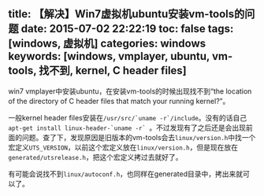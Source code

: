 title: 【解决】Win7虚拟机ubuntu安装vm-tools的问题
date: 2015-07-02 22:22:19
toc: false
tags: [windows, 虚拟机]
categories: windows
keywords: [windows, vmplayer, ubuntu, vm-tools, 找不到, kernel, C header files]
---

win7 vmplayer中安装ubuntu，在安装vm-tools的时候出现找不到“the location of the directory of C header files that match your running kernel?”。

一般kernel header files安装在``/usr/src/`uname -r`/include``。没有的话自己``apt-get install linux-header-`uname -r` ``。不过发现有了之后还是会出现前面的问题。查了下，发现原因是旧版本的vm-tools会去`linux/version.h`中找一个宏定义`UTS_VERSION`，以前这个宏定义放在`linux/version.h`，但是现在放在`generated/utsrelease.h`，把这个宏定义拷过去就好了。

有可能会说找不到`linux/autoconf.h`，也同样在generated目录中，拷出来就可以了。
